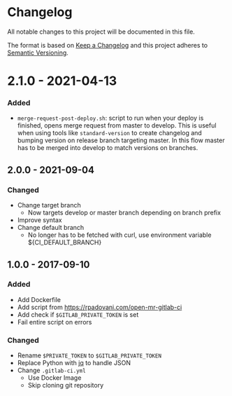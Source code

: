 # Changelog

All notable changes to this project will be documented in this file.

The format is based on [Keep a Changelog](http://keepachangelog.com/en/1.0.0/)
and this project adheres to [Semantic Versioning](http://semver.org/spec/v2.0.0.html).

# 2.1.0 - 2021-04-13

### Added

- `merge-request-post-deploy.sh`: script to run when your deploy is finished, opens merge request from master to develop. This is useful when using tools like `standard-version` to create changelog and bumping version on release branch targeting master. In this flow master has to be merged into develop to match versions on branches.

## 2.0.0 - 2021-09-04

### Changed

- Change target branch
  - Now targets develop or master branch depending on branch prefix
- Improve syntax
- Change default branch
  - No longer has to be fetched with curl, use environment variable ${CI_DEFAULT_BRANCH}

## 1.0.0 - 2017-09-10

### Added

- Add Dockerfile
- Add script from <https://rpadovani.com/open-mr-gitlab-ci>
- Add check if `$GITLAB_PRIVATE_TOKEN` is set
- Fail entire script on errors

### Changed

- Rename `$PRIVATE_TOKEN` to `$GITLAB_PRIVATE_TOKEN`
- Replace Python with [jq](https://stedolan.github.io/jq) to handle JSON
- Change `.gitlab-ci.yml`
  - Use Docker Image
  - Skip cloning git repository

[unreleased]: https://github.com/olivierlacan/keep-a-changelog/compare/master...develop
